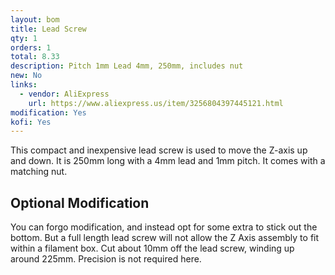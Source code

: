 ```yaml
---
layout: bom
title: Lead Screw
qty: 1
orders: 1
total: 8.33
description: Pitch 1mm Lead 4mm, 250mm, includes nut
new: No
links:
  - vendor: AliExpress
    url: https://www.aliexpress.us/item/3256804397445121.html
modification: Yes
kofi: Yes
---
```


This compact and inexpensive lead screw is used to move the Z-axis up and down. It is 250mm long with a 4mm lead and 1mm
pitch. It comes with a matching nut.

## Optional Modification

You can forgo modification, and instead opt for some extra to stick out the bottom. But a full length
lead screw will not allow the Z Axis assembly to fit within a filament box. Cut about 10mm off the lead screw, winding
up around 225mm. Precision is not required here.

